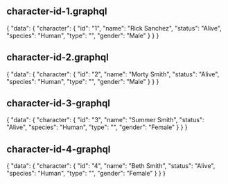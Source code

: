 ## character-id-1.graphql
{
  "data": {
    "character": {
      "id": "1",
      "name": "Rick Sanchez",
      "status": "Alive",
      "species": "Human",
      "type": "",
      "gender": "Male"
    }
  }
}

## character-id-2.graphql
{
  "data": {
    "character": {
      "id": "2",
      "name": "Morty Smith",
      "status": "Alive",
      "species": "Human",
      "type": "",
      "gender": "Male"
    }
  }
}

## character-id-3-graphql
{
  "data": {
    "character": {
      "id": "3",
      "name": "Summer Smith",
      "status": "Alive",
      "species": "Human",
      "type": "",
      "gender": "Female"
    }
  }
}

## character-id-4-graphql
{
  "data": {
    "character": {
      "id": "4",
      "name": "Beth Smith",
      "status": "Alive",
      "species": "Human",
      "type": "",
      "gender": "Female"
    }
  }
}
